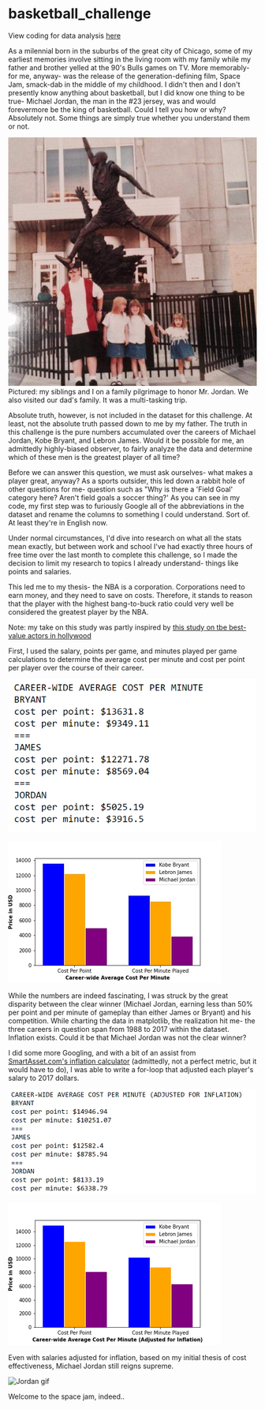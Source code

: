 # basketball_challenge
 
View coding for data analysis [here](https://github.com/kehull/basketball_challenge/blob/main/Untitled.ipynb)

As a milennial born in the suburbs of the great city of Chicago, some of my earliest memories involve sitting in the living room with my family while my father and brother yelled at the 90's Bulls games on TV. More memorably- for me, anyway- was the release of the generation-defining film, Space Jam, smack-dab in the middle of my childhood. I didn't then and I don't presently know anything about basketball, but I did know one thing to be true- Michael Jordan, the man in the #23 jersey, was and would forevermore be the king of basketball. Could I tell you how or why? Absolutely not. Some things are simply true whether you understand them or not.

![family](https://github.com/kehull/basketball_challenge/blob/main/images/family.jpg?raw=true)
Pictured: my siblings and I on a family pilgrimage to honor Mr. Jordan. We also visited our dad's family. It was a multi-tasking trip.

Absolute truth, however, is not included in the dataset for this challenge. At least, not the absolute truth passed down to me by my father. The truth in this challenge is the pure numbers accumulated over the careers of Michael Jordan, Kobe Bryant, and Lebron James. Would it be possible for me, an admittedly highly-biased observer, to fairly analyze the data and determine which of these men is the greatest player of all time?

Before we can answer this question, we must ask ourselves- what makes a player great, anyway? As a sports outsider, this led down a rabbit hole of other questions for me- question such as "Why is there a 'Field Goal' category here? Aren't field goals a soccer thing?' As you can see in my code, my first step was to furiously Google all of the abbreviations in the dataset and rename the columns to something I could understand. Sort of. At least they're in English now.

Under normal circumstances, I'd dive into research on what all the stats mean exactly, but between work and school I've had exactly three hours of free time over the last month to complete this challenge, so I made the decision to limit my research to topics I already understand- things like points and salaries.

This led me to my thesis- the NBA is a corporation. Corporations need to earn money, and they need to save on costs. Therefore, it stands to reason that the player with the highest bang-to-buck ratio could very well be considered the greatest player by the NBA.

Note: my take on this study was partly inspired by [this study on tbe best-value actors in hollywood](https://www.statista.com/statistics/649757/best-value-actors-in-hollywood/#:~:text=The%20statistic%20presents%20a%20ranking,one%20dollar%20of%20his%20pay.)

First, I used the salary, points per game, and minutes played per game calculations to determine the average cost per minute and cost per point per player over the course of their career.

![](https://github.com/kehull/basketball_challenge/blob/main/images/cost_per_minute.png?raw=true)

![](https://github.com/kehull/basketball_challenge/blob/main/images/raw_plot.jpg?raw=true)

While the numbers are indeed fascinating, I was struck by the great disparity between the clear winner (Michael Jordan, earning less than 50% per point and per minute of gameplay than either James or Bryant) and his competition. While charting the data in matplotlib, the realization hit me- the three careers in question span from 1988 to 2017 within the dataset. Inflation exists. Could it be that Michael Jordan was not the clear winner?

I did some more Googling, and with a bit of an assist from [SmartAsset.com's inflation calculator](https://smartasset.com/investing/inflation-calculator) (admittedly, not a perfect metric, but it would have to do), I was able to write a for-loop that adjusted each player's salary to 2017 dollars.

![](https://github.com/kehull/basketball_challenge/blob/main/images/adj_cost_per_minute.png?raw=true)

![](https://github.com/kehull/basketball_challenge/blob/main/images/adj_plot.png?raw=true)

Even with salaries adjusted for inflation, based on my initial thesis of cost effectiveness, Michael Jordan still reigns supreme.

![Jordan gif](https://media.tenor.com/images/06353b595f641a74ecd763efc872a760/tenor.gif)

Welcome to the space jam, indeed..
